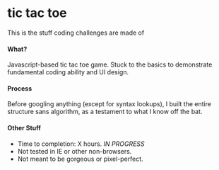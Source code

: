 tic tac toe
=========

This is the stuff coding challenges are made of

#### What?
Javascript-based tic tac toe game. Stuck to the basics to demonstrate fundamental coding ability and UI design.

#### Process
Before googling anything (except for syntax lookups), I built the entire structure sans algorithm, as a testament to what I know off the bat.

#### Other Stuff
- Time to completion: X hours. _IN PROGRESS_
- Not tested in IE or other non-browsers. 
- Not meant to be gorgeous or pixel-perfect.
